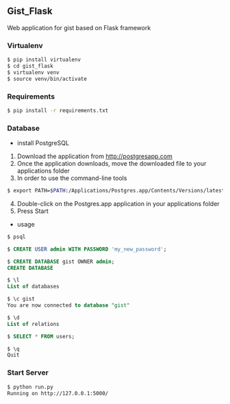 ## Gist_Flask

Web application for gist based on Flask framework 


### Virtualenv

``` bash
$ pip install virtualenv
$ cd gist_flask
$ virtualenv venv
$ source venv/bin/activate
```


### Requirements

``` bash
$ pip install -r requirements.txt
```


### Database

* install PostgreSQL
1. Download the application from http://postgresapp.com
2. Once the application downloads, move the downloaded file to your applications folder
3. In order to use the command-line tools
``` bash
$ export PATH=$PATH:/Applications/Postgres.app/Contents/Versions/latest/bin
```
4. Double-click on the Postgres.app application in your applications folder
5. Press Start


* usage
``` bash
$ psql
```
``` sql
$ CREATE USER admin WITH PASSWORD 'my_new_password';

$ CREATE DATABASE gist OWNER admin;
CREATE DATABASE

$ \l
List of databases

$ \c gist
You are now connected to database "gist" 

$ \d 
List of relations

$ SELECT * FROM users;

$ \q
Quit
```

### Start Server
``` bash
$ python run.py
Running on http://127.0.0.1:5000/
```



